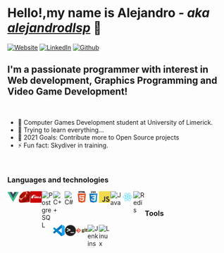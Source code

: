 # Hello!,my name is Alejandro - *aka [alejandrodlsp][website]* 👋



[![Website](https://img.shields.io/static/v1?style=for-the-badge&logo=undertale&label=Website&message=alejandrodlsp.com&color=red)](https://alejandrodlsp.com)
[![LinkedIn](https://img.shields.io/static/v1?style=for-the-badge&logo=linkedin&label=Linkedin&message=alejandro%20de%20los%20santos&color=blue)](linkedin.com/in/alejandro-de-los-santos-84152916b/)
[![Github](https://img.shields.io/static/v1?style=for-the-badge&logo=github&label=Github&message=alejandrodlsp&color=lightgray)](https://github.com/alejandrodlsp)

## I'm a passionate programmer with interest in Web development, Graphics Programming and Video Game Development!

<br />

- 🔭 Computer Games Development student at University of Limerick.
- 🌱 Trying to learn everything...
- 🥅 2021 Goals: Contribute more to Open Source projects
- ⚡ Fun fact: Skydiver in training.

<br />


### Languages and technologies

<img align="left" alt="Vue" width="26px" src="https://raw.githubusercontent.com/github/explore/80688e429a7d4ef2fca1e82350fe8e3517d3494d/topics/vue/vue.png" />
<img align="left" alt="Ruby" width="26px" src="https://raw.githubusercontent.com/github/explore/80688e429a7d4ef2fca1e82350fe8e3517d3494d/topics/ruby/ruby.png" />
<img align="left" alt="Ruby on Rails" width="26px" src="https://raw.githubusercontent.com/github/explore/80688e429a7d4ef2fca1e82350fe8e3517d3494d/topics/rails/rails.png" />
<img align="left" alt="PostgreSQL" width="26px" src="https://user-images.githubusercontent.com/24623425/36042969-f87531d4-0d8a-11e8-9dee-e87ab8c6a9e3.png" />
<img align="left" alt="C++" width="26px" src="https://upload.wikimedia.org/wikipedia/commons/thumb/1/18/ISO_C%2B%2B_Logo.svg/1822px-ISO_C%2B%2B_Logo.svg.png" />
<img align="left" alt="C#" width="26px" src="https://seeklogo.com/images/C/c-sharp-c-logo-02F17714BA-seeklogo.com.png" />
<img align="left" alt="HTML5" width="26px" src="https://raw.githubusercontent.com/github/explore/80688e429a7d4ef2fca1e82350fe8e3517d3494d/topics/html/html.png" />
<img align="left" alt="CSS3" width="26px" src="https://raw.githubusercontent.com/github/explore/80688e429a7d4ef2fca1e82350fe8e3517d3494d/topics/css/css.png" />
<img align="left" alt="JavaScript" width="26px" src="https://raw.githubusercontent.com/github/explore/80688e429a7d4ef2fca1e82350fe8e3517d3494d/topics/javascript/javascript.png" />
<img align="left" alt="Java" width="26px" src="https://icons-for-free.com/iconfiles/png/512/java+icon-1320167912601224138.png" />
<img align="left" alt="React" width="26px" src="https://raw.githubusercontent.com/github/explore/80688e429a7d4ef2fca1e82350fe8e3517d3494d/topics/react/react.png" />
<img align="left" alt="Redis" width="26px" src="https://cdn.iconscout.com/icon/free/png-256/redis-4-1175103.png" />

<br />

### Tools
<img align="left" alt="Visual Studio Code" width="26px" src="https://raw.githubusercontent.com/github/explore/80688e429a7d4ef2fca1e82350fe8e3517d3494d/topics/visual-studio-code/visual-studio-code.png" />
<img align="left" alt="Terminal" width="26px" src="https://raw.githubusercontent.com/github/explore/80688e429a7d4ef2fca1e82350fe8e3517d3494d/topics/terminal/terminal.png" />
<img align="left" alt="Git" width="26px" src="https://raw.githubusercontent.com/github/explore/80688e429a7d4ef2fca1e82350fe8e3517d3494d/topics/git/git.png" />
<img align="left" alt="Jenkins" width="26px" src="https://www.jenkins.io/images/logos/jenkins/256.png" />
<img align="left" alt="Linux" width="26px" src="https://cdn.iconscout.com/icon/free/png-256/logo-128-116267.png" />

<br />
<br />


[website]: https://alejandrodlsp.com
